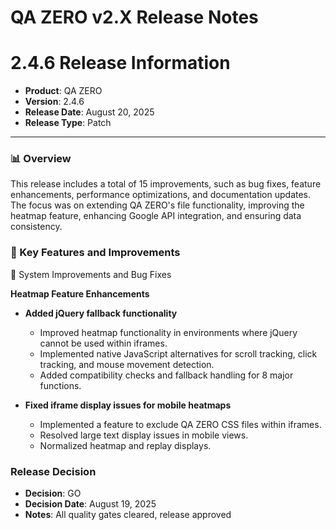 # QA ZERO v2.X Release Notes

# 2.4.6 Release Information

- **Product**: QA ZERO
- **Version**: 2.4.6
- **Release Date**: August 20, 2025
- **Release Type**: Patch

---

### 📊 Overview  
This release includes a total of 15 improvements, such as bug fixes, feature enhancements, performance optimizations, and documentation updates. The focus was on extending QA ZERO's file functionality, improving the heatmap feature, enhancing Google API integration, and ensuring data consistency.

### 🚀 Key Features and Improvements

🔧 System Improvements and Bug Fixes

**Heatmap Feature Enhancements**
- **Added jQuery fallback functionality**
    - Improved heatmap functionality in environments where jQuery cannot be used within iframes.
    - Implemented native JavaScript alternatives for scroll tracking, click tracking, and mouse movement detection.
    - Added compatibility checks and fallback handling for 8 major functions.

- **Fixed iframe display issues for mobile heatmaps**
    - Implemented a feature to exclude QA ZERO CSS files within iframes.
    - Resolved large text display issues in mobile views.
    - Normalized heatmap and replay displays.

### Release Decision

- **Decision**: GO
- **Decision Date**: August 19, 2025
- **Notes**: All quality gates cleared, release approved